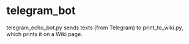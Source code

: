 # telegram_bot
 
telegram_echo_bot.py sends texts (from Telegram) to print_to_wiki.py, which prints it on a Wiki page.
